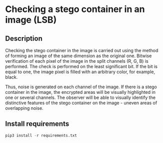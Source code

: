 # Checking a stego container in an image (LSB)

## Description

Checking the stego container in the image is carried out using the method of forming an image of the same dimension as the original one. Bitwise verification of each pixel of the image in the split channels (R, G, B) is performed. The check is performed on the least significant bit. If the bit is equal to one, the image pixel is filled with an arbitrary color, for example, black.

Thus, noise is generated on each channel of the image. If there is a stego container in the image, the encrypted areas will be visually highlighted in one or several channels. The observer will be able to visually identify the distinctive features of the stego container on the image - uneven areas of overlapping noise.

## Install requirements

```python
pip3 install -r requirements.txt
```